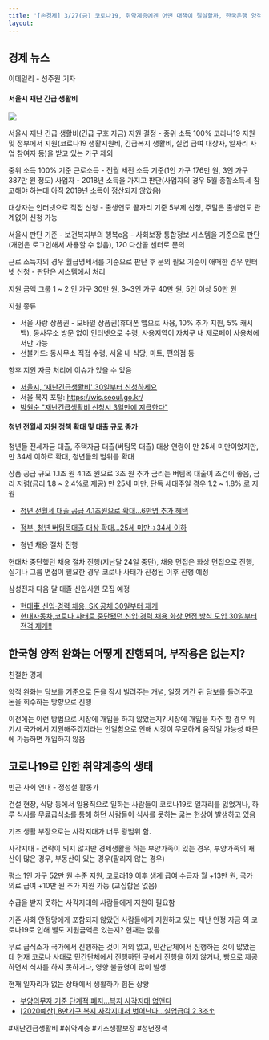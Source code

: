 ```yaml
---
title: '[손경제] 3/27(금) 코로나19, 취약계층에겐 어떤 대책이 절실할까, 한국은행 양적완화, 시중에 돈 무제한 풀리나?'
layout: 
---
```


## 경제 뉴스

이데일리 - 성주원 기자

#### 서울시 재난 긴급 생활비

![](https://wis.eseoul.go.kr/crosseditor/binary/images/000003/0325_seoul_214x301_%EC%9B%90%EA%B3%A02_(2).jpg)

서울시 재난 긴급 생활비(긴급 구호 자금) 지원 결정 - 중위 소득 100%
코라나19 지원 및 정부에서 지원(코로나19 생활지원비, 긴급복지 생활비, 실업 급여 대상자, 일자리 사업 참여자 등)을 받고 있는 가구 제외

중위 소득 100% 기준
 근로소득 - 전월 세전 소득 기준(1인 가구 176만 원, 3인 가구 387만 원 정도)
 사업자 - 2018년 소득을 가지고 판단(사업자의 경우 5월 종합소득세 참고해야 하는데 아직 2019년 소득이 정산되지 않았음)

대상자는 인터넷으로 직접 신청 - 출생연도 끝자리 기준 5부제 신청, 주말은 출생연도 관계없이 신청 가능

서울시 판단 기준 - 보건복지부의 행복e음 - 사회보장 통합정보 시스템을 기준으로 판단 (개인은 로그인해서 사용할 수 없음), 120 다산콜 센터로 문의

근로 소득자의 경우 월급명세서를 기준으로 판단 후 문의 필요
기준이 애매한 경우 인터넷 신청 - 판단은 시스템에서 처리

지원 금액 그룹
1 ~ 2 인 가구 30만 원, 3~3인 가구 40만 원, 5인 이상 50만 원

지원 종류
  - 서울 사랑 상품권 - 모바일 상품권(휴대폰 앱으로 사용, 10% 추가 지원, 5% 캐시백), 동사무소 방문 없이 인터넷으로 수령, 사용지역이 자치구 내 제로페이 사용처에서만 가능
  - 선불카드: 동사무소 직접 수령, 서울 내 식당, 마트, 편의점 등

향후 지원 자금 처리에 이슈가 있을 수 있음

* [서울시, ‘재난긴급생활비' 30일부터 신청하세요](http://www.ddmnews.co.kr/news_gisa/gisa_view.htm?gisa_idx=29105)
* 서울 복지 포탈: https://wis.seoul.go.kr/
* [박원순 "재난긴급생활비 신청시 3일만에 지급한다"](https://newsis.com/view/?id=NISX20200327_0000972990&cID=14001&pID=14000)


#### 청년 전월세 지원 정책 확대 및 대출 규모 증가

청년들 전세자금 대출, 주택자금 대출(버팀목 대출) 대상 연령이 만 25세 미만이었지만, 만 34세 이하로 확대, 청년들의 범위를 확대

상품 공급 규모 1.1조 원 4.1조 원으로 3조 원 추가
금리는 버팀목 대출이 조건이 좋음, 금리 저렴(금리 1.8 ~ 2.4%로 제공)
만 25세 미만, 단독 세대주일 경우 1.2 ~ 1.8% 로 지원

* [청년 전월세 대출 공급 4.1조원으로 확대…6만명 추가 혜택](https://imnews.imbc.com/news/2020/econo/article/5677708_32647.html)
* [정부, 청년 버팀목대출 대상 확대…25세 미만→34세 이하](http://www.kukinews.com/news/article.html?no=768408)

* 쳥년 채용 절차 진행

현대차 중단했던 채용 절차 진행(지난달 24일 중단), 채용 면접은 화상 면접으로 진행, 실기나 그룹 면접이 필요한 경우 코로나 사태가 진정된 이후 진행 예정

삼성전자 다음 달 대졸 신입사원 모집 예정

* [현대車 신입·경력 채용, SK 공채 30일부터 재개](https://news.chosun.com/site/data/html_dir/2020/03/27/2020032700368.html?utm_source=daum&utm_medium=original&utm_campaign=news)
* [현대자동차,코로나 사태로 중단됐던 신입·경력 채용 화상 면접 방식 도입 30일부터 전격 재개!!](http://www.kookminnews.com/news/view.php?idx=26707)

## 한국형 양적 완화는 어떻게 진행되며, 부작용은 없는지?

친절한 경제

양적 완화는 담보를 기준으로 돈을 잠시 빌려주는 개념, 일정 기간 뒤 담보를 돌려주고 돈을 회수하는 방향으로 진행

이전에는 이런 방법으로 시장에 개입을 하지 않았는지? 시장에 개입을 자주 할 경우 위기시 국가에서 지원해주겠지라는 안일함으로 인해 시장이 무모하게 움직일 가능성 때문에 가능하면 개입하지 않음


## 코로나19로 인한 취약계층의 생태

빈곤 사회 연대 - 정성철 활동가

건설 현장, 식당 등에서 일용직으로 일하는 사람들이 코로나19로 일자리를 잃었거나, 하루 식사를 무료급식소를 통해 하던 사람들이 식사를 못하는 굶는 현상이 발생하고 있음

기초 생활 부장으로는 사각지대가 너무 광범위 함.

사각지대 - 연락이 되지 않지만 경제생활을 하는 부양가족이 있는 경우, 부양가족의 재산이 많은 경우, 부동산이 있는 경우(팔리지 않는 경우) 

평소 1인 가구 52만 원 수준 지원, 코로라19 이후 생계 급여 수급자 월 +13만 원, 국가 의료 급여 +10만 원 추가 지원 가능 (교집합은 없음) 

수급을 받지 못하는 사각지대의 사람들에게 지원이 필요함

기존 사회 안정망에게 포함되지 않았던 사람들에게 지원하고 있는 재난 안정 자금 외 
코로나19로 인해 별도 지원금액은 있는지? 현재는 없음

무료 급식소가 국가에서 진행하는 것이 거의 없고, 민간단체에서 진행하는 것이 많았는데 현재 코로나 사태로 민간단체에서 진행하던 곳에서 진행을 하지 않거나, 빵으로 제공하면서 식사를 하지 못하거나, 영향 불균형이 많이 발생

현재 일자리가 없는 상태에서 생활하가 힘든 상황

* [부양의무자 기준 단계적 폐지…복지 사각지대 없앤다](http://www.korea.kr/special/policyFocusView.do?newsId=148840992&pkgId=49500690&pkgSubId=&pageIndex=1)
* [[2020예산] 8만가구 복지 사각지대서 벗어난다…실업급여 2.3조↑](https://www.yna.co.kr/view/AKR20190829001000002)

#재난긴급생활비 #취약계층 #기초생활보장 #청년정책